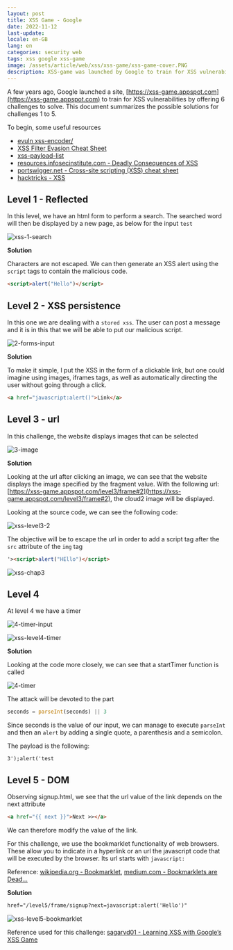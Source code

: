 ```yaml
---
layout: post
title: XSS Game - Google
date: 2022-11-12
last-update: 
locale: en-GB
lang: en
categories: security web
tags: xss google xss-game
image: /assets/article/web/xss/xss-game/xss-game-cover.PNG
description: XSS-game was launched by Google to train for XSS vulnerabilities with 6 challenges to solve. This document summarizes the solutions for challenges 1 to 5.
---
```


A few years ago, Google launched a site, [https://xss-game.appspot.com](https://xss-game.appspot.com) to train for XSS vulnerabilities by offering 6 challenges to solve. This document summarizes the possible solutions for challenges 1 to 5.

To begin, some useful resources

- [evuln xss-encoder/](http://evuln.com/tools/xss-encoder/)
- [XSS Filter Evasion Cheat Sheet](https://cheatsheetseries.owasp.org/cheatsheets/XSS_Filter_Evasion_Cheat_Sheet.html#xss-filter-evasion-cheat-sheet)
- [xss-payload-list](https://github.com/payloadbox/xss-payload-list)
- [resources.infosecinstitute.com - Deadly Consequences of XSS](https://resources.infosecinstitute.com/topic/deadly-consequences-xss/)
- [portswigger.net - Cross-site scripting (XSS) cheat sheet](https://portswigger.net/web-security/cross-site-scripting/cheat-sheet)
- [hacktricks - XSS](https://book.hacktricks.xyz/pentesting-web/xss-cross-site-scripting)

## Level 1 - Reflected

In this level, we have an html form to perform a search. The searched word will then be displayed by a new page, as below for the input `test`

![xss-1-search]({{site.url_complet}}/assets/article/web/xss/xss-game/xss-1-search.PNG)

**Solution**

Characters are not escaped. We can then generate an XSS alert using the `script` tags to contain the malicious code.

```html
<script>alert("Hello")</script>
```



## Level 2 - XSS persistence

In this one we are dealing with a `stored xss`. The user can post a message and it is in this that we will be able to put our malicious script.

![2-forms-input]({{site.url_complet}}/assets/article/web/xss/xss-game/2-forms-input.PNG)

**Solution**

To make it simple, I put the XSS in the form of a clickable link, but one could imagine using images, iframes tags, as well as automatically directing the user without going through a click.

```html
<a href="javascript:alert()">Link</a>
```



## Level 3 - url

In this challenge, the website displays images that can be selected

![3-image]({{site.url_complet}}/assets/article/web/xss/xss-game/3-image.PNG)

**Solution**

Looking at the url after clicking an image, we can see that the website displays the image specified by the fragment value. With the following url: [https://xss-game.appspot.com/level3/frame#2](https://xss-game.appspot.com/level3/frame#2), the cloud2 image will be displayed. 

Looking at the source code, we can see the following code:

![xss-level3-2]({{site.url_complet}}/assets/article/web/xss/xss-game/xss-level3-2.PNG)



The objective will be to escape the url in order to add a script tag after the `src` attribute of the `img` tag

```html
'><script>alert("HEllo")</script>
```

![xss-chap3]({{site.url_complet}}/assets/article/web/xss/xss-game/xss-chap3.PNG)





## Level 4

At level 4 we have a timer

![4-timer-input]({{site.url_complet}}/assets/article/web/xss/xss-game/4-timer-input.PNG)

![xss-level4-timer]({{site.url_complet}}/assets/article/web/xss/xss-game/xss-level4-timer.PNG)

**Solution**

Looking at the code more closely, we can see that a startTimer function is called

![4-timer]({{site.url_complet}}/assets/article/web/xss/xss-game/4-timer.PNG)



The attack will be devoted to the part

```javascript
seconds = parseInt(seconds) || 3
```

Since seconds is the value of our input, we can manage to execute `parseInt` and then an `alert` by adding a single quote, a parenthesis and a semicolon. 

The payload is the following:

```
3');alert('test
```

## Level 5 - DOM

Observing signup.html, we see that the url value of the link depends on the next attribute

```html
<a href="{{ next }}">Next >></a>
```

We can therefore modify the value of the link.

For this challenge, we use the bookmarklet functionality of web browsers. These allow you to indicate in a hyperlink or an url the javascript code that will be executed by the browser. Its url starts with `javascript:`

Reference: [wikipedia.org - Bookmarklet](https://fr.wikipedia.org/wiki/Bookmarklet), [medium.com - Bookmarklets are Dead…](https://medium.com/making-instapaper/bookmarklets-are-dead-d470d4bbb626)

**Solution**

```html
href="/level5/frame/signup?next=javascript:alert('Hello')"
```

![xss-level5-bookmarklet]({{site.url_complet}}/assets/article/web/xss/xss-game/xss-level5-bookmarklet.PNG)

Reference used for this challenge: [sagarvd01 - Learning XSS with Google’s XSS Game](https://sagarvd01.medium.com/learning-xss-with-googles-xss-game-f44ff8ee3d8b)